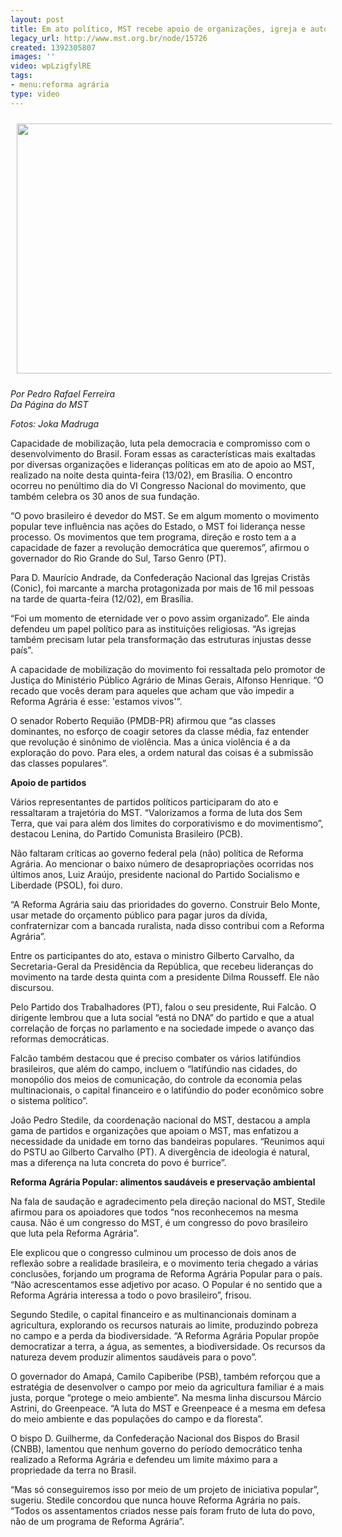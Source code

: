 ```yaml
---
layout: post
title: Em ato político, MST recebe apoio de organizações, igreja e autoridades
legacy_url: http://www.mst.org.br/node/15726
created: 1392305807
images: ''
video: wpLzigfylRE
tags:
- menu:reforma agrária
type: video
---
```

<p><img style="vertical-align: middle; margin: 10px;" src="/sites/default/files/JOKA2235.jpg" alt="" height="400" width="600"></p><p><em>Por Pedro Rafael Ferreira<br>Da Página do MST</em></p><p><em>Fotos: Joka Madruga</em></p><p>Capacidade de mobilização, luta pela democracia e compromisso com o desenvolvimento do Brasil. Foram essas as características mais exaltadas por diversas organizações e lideranças políticas em ato de apoio ao MST, realizado na noite desta quinta-feira (13/02), em Brasília. O encontro ocorreu no penúltimo dia do VI Congresso Nacional do movimento, que também celebra os 30 anos de sua fundação.</p><p>“O povo brasileiro é devedor do MST. Se em algum momento o movimento popular teve influência nas ações do Estado, o MST foi liderança nesse processo. Os movimentos que tem programa, direção e rosto tem a a capacidade de fazer a revolução democrática que queremos”, afirmou o governador do Rio Grande do Sul, Tarso Genro (PT).</p><p>Para D. Maurício Andrade, da Confederação Nacional das Igrejas Cristãs (Conic), foi marcante a marcha protagonizada por mais de 16 mil pessoas na tarde de quarta-feira (12/02), em Brasília.&nbsp;</p><p>“Foi um momento de eternidade ver o povo assim organizado”. Ele ainda defendeu um papel político para as instituições religiosas. “As igrejas também precisam lutar pela transformação das estruturas injustas desse país”.&nbsp;</p><p>A capacidade de mobilização do movimento foi ressaltada pelo promotor de Justiça do Ministério Público Agrário de Minas Gerais, Alfonso Henrique. “O recado que vocês deram para aqueles que acham que vão impedir a Reforma Agrária é esse: 'estamos vivos'”.</p><p>O senador Roberto Requião (PMDB-PR) afirmou que “as classes dominantes, no esforço de coagir setores da classe média, faz entender que revolução é sinônimo de violência. Mas a única violência é a da exploração do povo. Para eles, a ordem natural das coisas é a submissão das classes populares”.</p><p><strong>Apoio de partidos</strong></p><p>Vários representantes de partidos políticos participaram do ato e ressaltaram a trajetória do MST. “Valorizamos a forma de luta dos Sem Terra, que vai para além dos limites do corporativismo e do movimentismo”, destacou Lenina, do Partido Comunista Brasileiro (PCB).</p><p>Não faltaram críticas ao governo federal pela (não) política de Reforma Agrária. Ao mencionar o baixo número de desapropriações ocorridas nos últimos anos, Luiz Araújo, presidente nacional do Partido Socialismo e Liberdade (PSOL), foi duro.</p><p>“A Reforma Agrária saiu das prioridades do governo. Construir Belo Monte, usar metade do orçamento público para pagar juros da dívida, confraternizar com a bancada ruralista, nada disso contribui com a Reforma Agrária”.</p><p>Entre os participantes do ato, estava o ministro Gilberto Carvalho, da Secretaria-Geral da Presidência da República, que recebeu lideranças do movimento na tarde desta quinta com a presidente Dilma Rousseff. Ele não discursou.&nbsp;</p><p>Pelo Partido dos Trabalhadores (PT), falou o seu presidente, Rui Falcão. O dirigente lembrou que a luta social “está no DNA” do partido e que a atual correlação de forças no parlamento e na sociedade impede o avanço das reformas democráticas.&nbsp;</p><p>Falcão também destacou que é preciso combater os vários latifúndios brasileiros, que além do campo, incluem o “latifúndio nas cidades, do monopólio dos meios de comunicação, do controle da economia pelas multinacionais, o capital financeiro e o latifúndio do poder econômico sobre o sistema político”.</p><p>João Pedro Stedile, da coordenação nacional do MST, destacou a ampla gama de partidos e organizações que apoiam o MST, mas enfatizou a necessidade da unidade em torno das bandeiras populares. “Reunimos aqui do PSTU ao Gilberto Carvalho (PT). A divergência de ideologia é natural, mas a diferença na luta concreta do povo é burrice”.</p><p><strong>Reforma Agrária Popular: alimentos saudáveis e preservação ambiental</strong></p><p>Na fala de saudação e agradecimento pela direção nacional do MST, Stedile afirmou para os apoiadores que todos “nos reconhecemos na mesma causa. Não é um congresso do MST, é um congresso do povo brasileiro que luta pela Reforma Agrária”.&nbsp;</p><p>Ele explicou que o congresso culminou um processo de dois anos de reflexão sobre a realidade brasileira, e o movimento teria chegado a várias conclusões, forjando um programa de Reforma Agrária Popular para o país. “Não acrescentamos esse adjetivo por acaso. O Popular é no sentido que a Reforma Agrária interessa a todo o povo brasileiro”, frisou.</p><p>Segundo Stedile, o capital financeiro e as multinancionais dominam a agricultura, explorando os recursos naturais ao limite, produzindo pobreza no campo e a perda da biodiversidade. “A Reforma Agrária Popular propõe democratizar a terra, a água, as sementes, a biodiversidade. Os recursos da natureza devem produzir alimentos saudáveis para o povo”.</p><p>O governador do Amapá, Camilo Capiberibe (PSB), também reforçou que a estratégia de desenvolver o campo por meio da agricultura familiar é a mais justa, porque “protege o meio ambiente”. Na mesma linha discursou Márcio Astrini, do Greenpeace. “A luta do MST e Greenpeace é a mesma em defesa do meio ambiente e das populações do campo e da floresta”.</p><p>O bispo D. Guilherme, da Confederação Nacional dos Bispos do Brasil (CNBB), lamentou que nenhum governo do período democrático tenha realizado a Reforma Agrária e defendeu um limite máximo para a propriedade da terra no Brasil.&nbsp;</p><p>“Mas só conseguiremos isso por meio de um projeto de iniciativa popular”, sugeriu. Stedile concordou que nunca houve Reforma Agrária no país. “Todos os assentamentos criados nesse país foram fruto de luta do povo, não de um programa de Reforma Agrária”.</p><p><object style="width: 600px; height: 500px;" data="http://www.youtube.com/v/wpLzigfylRE&amp;list" type="application/x-shockwave-flash" height="500" width="600"><param name="data" value="http://www.youtube.com/v/wpLzigfylRE&amp;list"><param name="src" value="http://www.youtube.com/v/wpLzigfylRE&amp;list"><param name="align" value="top"></object></p><div>&nbsp;</div>
